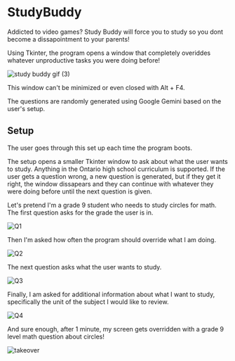 # StudyBuddy

Addicted to video games? Study Buddy will force you to study so you dont become a dissapointment to your parents!

Using Tkinter, the program opens a window that completely overiddes whatever unproductive tasks you were doing before!

![study buddy gif (3)](https://github.com/user-attachments/assets/897e45e1-9c89-4c78-9f7e-a9fa674ea2ee)

This window can't be minimized or even closed with Alt + F4.

The questions are randomly generated using Google Gemini based on the user's setup.

## Setup

The user goes through this set up each time the program boots.

The setup opens a smaller Tkinter window to ask about what the user wants to study. Anything in the Ontario high school curriculum is supported. If the user gets a question wrong, a new question is generated, but if they get it right, the window dissapears and they can continue with whatever they were doing before until the next question is given.

Let's pretend I'm a grade 9 student who needs to study circles for math. The first question asks for the grade the user is in.

![Q1](https://github.com/user-attachments/assets/ef1da861-f752-4179-b4b5-6a00fb9a01cc)

Then I'm asked how often the program should override what I am doing.

![Q2](https://github.com/user-attachments/assets/5babe8e5-f23b-42a0-be00-ee2bb1566131)

The next question asks what the user wants to study.

![Q3](https://github.com/user-attachments/assets/8010975d-7523-4088-a953-fe014a2dffc8)

Finally, I am asked for additional information about what I want to study, specifically the unit of the subject I would like to review.

![Q4](https://github.com/user-attachments/assets/8101668d-7217-48d2-bf4e-755c5bae11a2)

And sure enough, after 1 minute, my screen gets overridden with a grade 9 level math question about circles!

![takeover](https://github.com/user-attachments/assets/ea1f52d5-c97c-42b2-a025-894d235a00bd)

